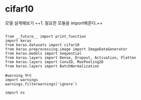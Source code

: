 # cifar10
모델 설계해보기
++1. 필요한 모듈을 import해준다.++
<pre><code>
from __future__ import print_function
import keras
from keras.datasets import cifar10
from keras.preprocessing.image import ImageDataGenerator
from keras.models import Sequential
from keras.layers import Dense, Dropout, Activation, Flatten
from keras.layers import Conv2D, MaxPooling2D
from keras.layers import BatchNormalization

#warning 무시
import warnings
warnings.filterwarnings('ignore')

import os
</code></pre>
